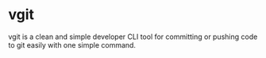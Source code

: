 # vgit
vgit is a clean and simple developer CLI tool for committing or pushing code to git easily with one simple command.
